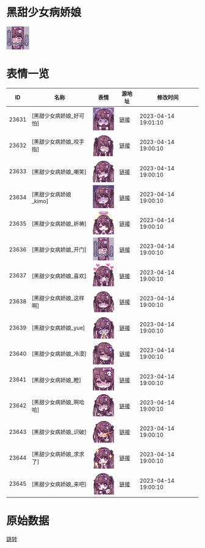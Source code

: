 # 黑甜少女病娇娘

<img src="./cover.png" height="60" alt="cover" />

# 表情一览

|ID|名称|表情|源地址|修改时间|
|----|----|----|----|----|
|23631|[黑甜少女病娇娘_好可怕]|<img src="./pic/023631_%5B黑甜少女病娇娘_好可怕%5D.png" height="60" alt="好可怕"/>|[链接](https://i0.hdslb.com/bfs/garb/8659291cdfbb67e2c4685e02e97bd1d62aad68af.png)|2023-04-14 19:01:10|
|23632|[黑甜少女病娇娘_咬手指]|<img src="./pic/023632_%5B黑甜少女病娇娘_咬手指%5D.png" height="60" alt="咬手指"/>|[链接](https://i0.hdslb.com/bfs/garb/4e2a62a8d9f17a5742b9227107217cf0283a8910.png)|2023-04-14 19:00:10|
|23633|[黑甜少女病娇娘_嘲笑]|<img src="./pic/023633_%5B黑甜少女病娇娘_嘲笑%5D.png" height="60" alt="嘲笑"/>|[链接](https://i0.hdslb.com/bfs/garb/8b54e5ecb157aacc1824de3d7dbd9cfe6f25731f.png)|2023-04-14 19:00:10|
|23634|[黑甜少女病娇娘_kimo]|<img src="./pic/023634_%5B黑甜少女病娇娘_kimo%5D.png" height="60" alt="kimo"/>|[链接](https://i0.hdslb.com/bfs/garb/4f8406c69876df731ba08c754253b8a5c7e63924.png)|2023-04-14 19:00:10|
|23635|[黑甜少女病娇娘_祈祷]|<img src="./pic/023635_%5B黑甜少女病娇娘_祈祷%5D.png" height="60" alt="祈祷"/>|[链接](https://i0.hdslb.com/bfs/garb/54a375cf82b3bc14708395bddb1e12827d7965d4.png)|2023-04-14 19:00:10|
|23636|[黑甜少女病娇娘_开门]|<img src="./pic/023636_%5B黑甜少女病娇娘_开门%5D.png" height="60" alt="开门"/>|[链接](https://i0.hdslb.com/bfs/garb/70b8cf1cd192c5ec0b7e558b4e56dbc04ec2f106.png)|2023-04-14 19:00:10|
|23637|[黑甜少女病娇娘_喜欢]|<img src="./pic/023637_%5B黑甜少女病娇娘_喜欢%5D.png" height="60" alt="喜欢"/>|[链接](https://i0.hdslb.com/bfs/garb/4ab965edd89066b58e5593029779ec76944b5792.png)|2023-04-14 19:00:10|
|23638|[黑甜少女病娇娘_这样啊]|<img src="./pic/023638_%5B黑甜少女病娇娘_这样啊%5D.png" height="60" alt="这样啊"/>|[链接](https://i0.hdslb.com/bfs/garb/1570c4672f6b1c65d5bf364f46fc616d1d341763.png)|2023-04-14 19:00:10|
|23639|[黑甜少女病娇娘_yue]|<img src="./pic/023639_%5B黑甜少女病娇娘_yue%5D.png" height="60" alt="yue"/>|[链接](https://i0.hdslb.com/bfs/garb/49ca5860c1055551c3801ba1f9c0d75b90fa0c0e.png)|2023-04-14 19:00:10|
|23640|[黑甜少女病娇娘_冷漠]|<img src="./pic/023640_%5B黑甜少女病娇娘_冷漠%5D.png" height="60" alt="冷漠"/>|[链接](https://i0.hdslb.com/bfs/garb/eccd7479be4ead1d93763bdd82faec61120cdeb5.png)|2023-04-14 19:00:10|
|23641|[黑甜少女病娇娘_瞪]|<img src="./pic/023641_%5B黑甜少女病娇娘_瞪%5D.png" height="60" alt="瞪"/>|[链接](https://i0.hdslb.com/bfs/garb/fa20cfc99356be0b5fa9800ad4ea3134081e8308.png)|2023-04-14 19:00:10|
|23642|[黑甜少女病娇娘_啊哈哈]|<img src="./pic/023642_%5B黑甜少女病娇娘_啊哈哈%5D.png" height="60" alt="啊哈哈"/>|[链接](https://i0.hdslb.com/bfs/garb/bb6fccf920618fca7a450065de93a45e66b2c2bb.png)|2023-04-14 19:00:10|
|23643|[黑甜少女病娇娘_识破]|<img src="./pic/023643_%5B黑甜少女病娇娘_识破%5D.png" height="60" alt="识破"/>|[链接](https://i0.hdslb.com/bfs/garb/a36187269711f5fde1c85d278da71a4935bd01f2.png)|2023-04-14 19:00:10|
|23644|[黑甜少女病娇娘_求求了]|<img src="./pic/023644_%5B黑甜少女病娇娘_求求了%5D.png" height="60" alt="求求了"/>|[链接](https://i0.hdslb.com/bfs/garb/ac31a125982d0827a2f019dbcf2b6616e4e5a7ce.png)|2023-04-14 19:00:10|
|23645|[黑甜少女病娇娘_来吧]|<img src="./pic/023645_%5B黑甜少女病娇娘_来吧%5D.png" height="60" alt="来吧"/>|[链接](https://i0.hdslb.com/bfs/garb/99578708607cf0dbe6ddf54bbc47a449fbd54399.png)|2023-04-14 19:00:10|

# 原始数据

[跳转](./raw.json)

